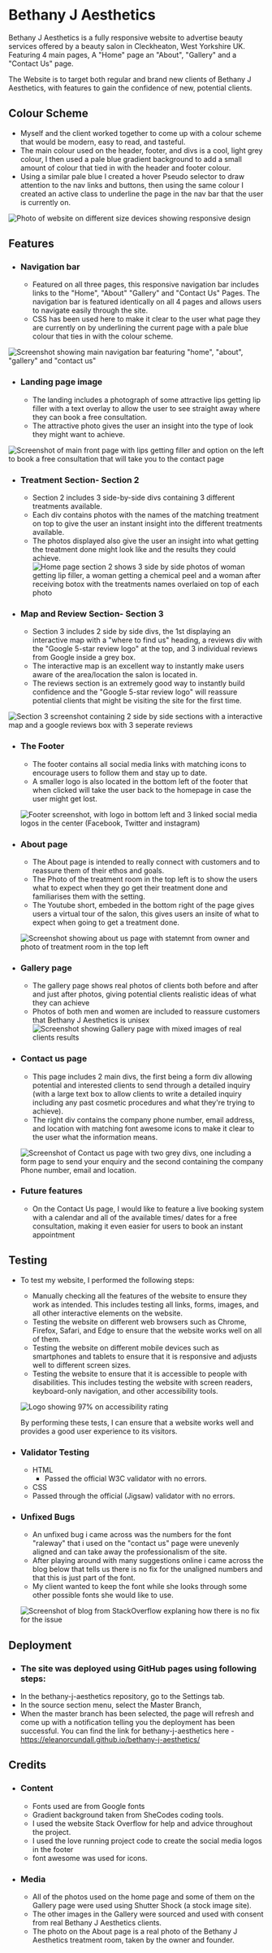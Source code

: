 # Bethany J Aesthetics

Bethany J Aesthetics is a fully responsive website to advertise beauty services offered by a beauty salon in Cleckheaton, West Yorkshire UK. Featuring 4 main pages, A "Home" page an "About", "Gallery" and a "Contact Us" page.

The Website is to target both regular and brand new clients of Bethany J Aesthetics, with features to gain the confidence of new, potential clients.

## Colour Scheme

- Myself and the client worked together to come up with a colour scheme that would be modern, easy to read, and tasteful.
- The main colour used on the header, footer, and divs is a cool, light grey colour, I then used a pale blue gradient background to add a small amount of colour that tied in with the header and footer colour.
- Using a similar pale blue I created a hover Pseudo selector to draw attention to the nav links and buttons, then using the same colour I created an active class to underline the page in the nav bar that the user is currently on.

![Photo of website on different size devices showing responsive design](./assets/images/bja-responsive.png)

## Features

- ### Navigation bar

  - Featured on all three pages, this responsive navigation bar includes links to the "Home", "About" "Gallery" and "Contact Us" Pages. The navigation bar is featured identically on all 4 pages and allows users to navigate easily through the site.
  - CSS has been used here to make it clear to the user what page they are currently on by underlining the current page with a pale blue colour that ties in with the colour scheme.

![Screenshot showing main navigation bar featuring "home", "about", "gallery" and "contact us"](./assets/images/bja-nav-bar.PNG)

- ### Landing page image
  - The landing includes a photograph of some attractive lips getting lip filler with a text overlay to allow the user to see straight away where they can book a free consultation.
  - The attractive photo gives the user an insight into the type of look they might want to achieve.

![Screenshot of main front page with lips getting filler and option on the left to book a free consultation that will take you to the contact page](./assets/images/bja-landing-page.PNG)

- ### Treatment Section- Section 2

  - Section 2 includes 3 side-by-side divs containing 3 different treatments available.
  - Each div contains photos with the names of the matching treatment on top to give the user an instant insight into the different treatments available.
  - The photos displayed also give the user an insight into what getting the treatment done might look like and the results they could achieve.
    ![Home page section 2 shows 3 side by side photos of woman getting lip filler, a woman getting a chemical peel and a woman after receiving botox with the treatments names overlaied on top of each photo](./assets/images/bja-section-2.PNG)

- ### Map and Review Section- Section 3
  - Section 3 includes 2 side by side divs, the 1st displaying an interactive map with a "where to find us" heading, a reviews div with the "Google 5-star review logo" at the top, and 3 individual reviews from Google inside a grey box.
  - The interactive map is an excellent way to instantly make users aware of the area/location the salon is located in.
  - The reviews section is an extremely good way to instantly build confidence and the "Google 5-star review logo" will reassure potential clients that might be visiting the site for the first time.

![Section 3 screenshot containing 2 side by side sections with a interactive map and a google reviews box with 3 seperate reviews](./assets/images/bja-section-3.PNG)

- ### The Footer

  - The footer contains all social media links with matching icons to encourage users to follow them and stay up to date.
  - A smaller logo is also located in the bottom left of the footer that when clicked will take the user back to the homepage in case the user might get lost.

  ![Footer screenshot, with  logo in bottom left and 3 linked social media logos in the center (Facebook, Twitter and instagram)](./assets/images/bja-footer.png)

- ### About page

  - The About page is intended to really connect with customers and to reassure them of their ethos and goals.
  - The Photo of the treatment room in the top left is to show the users what to expect when they go get their treatment done and familiarises them with the setting.
  - The Youtube short, embeded in the bottom right of the page gives users a virtual tour of the salon, this gives users an insite of what to expect when going to get a treatment done.

  ![Screenshot showing about us page with statemnt from owner and photo of treatment room in the top left](./assets/images/bja-about.png)

- ### Gallery page

  - The gallery page shows real photos of clients both before and after and just after photos, giving potential clients realistic ideas of what they can achieve
  - Photos of both men and women are included to reassure customers that Bethany J Aesthetics is unisex
    ![Screenshot showing Gallery page with mixed images of real clients results](./assets/images/bja-gallery.png)

- ### Contact us page

  - This page includes 2 main divs, the first being a form div allowing potential and interested clients to send through a detailed inquiry (with a large text box to allow clients to write a detailed inquiry including any past cosmetic procedures and what they're trying to achieve).
  - The right div contains the company phone number, email address, and location with matching font awesome icons to make it clear to the user what the information means.

  ![Screenshot of Contact us page with two grey divs, one including a form page to send your enquiry and the second containing the company Phone number, email and location.](./assets/images/bja-contact-us.png)

- ### Future features
  - On the Contact Us page, I would like to feature a live booking system with a calendar and all of the available times/ dates for a free consultation, making it even easier for users to book an instant appointment

## Testing

- To test my website, I performed the following steps:
   - Manually checking all the features of the website to ensure they work as intended. This includes testing all links, forms, images, and all other interactive elements on the website.
   - Testing the website on different web browsers such as Chrome, Firefox, Safari, and Edge to ensure that the website works well on all of them.
   - Testing the website on different mobile devices such as smartphones and tablets to ensure that it is responsive and adjusts well to different screen sizes.
   - Testing the website to ensure that it is accessible to people with disabilities. This includes testing the website with screen readers, keyboard-only navigation, and other accessibility tools.

  ![Logo showing 97% on accessibility rating](./assets/images/accessibility-rating.PNG)

  By performing these tests, I can ensure that a website works well and provides a good user experience to its visitors.

- ### Validator Testing

   - HTML 
     - Passed the official W3C validator with no errors.
   - CSS
    - Passed through the official (Jigsaw) validator with no errors.

- ### Unfixed Bugs
  - An unfixed bug i came across was the numbers for the font "raleway" that i used on the "contact us" page were unevenly aligned and can take away the professionalism of the site.
  - After playing around with many suggestions online i came across the blog below that tells us there is no fix for the unaligned numbers and that this is just part of the font. 
  - My client wanted to keep the font while she looks through some other possible fonts she would like to use.
  
  ![Screenshot of blog from StackOverflow explaning how there is no fix for the issue](./assets/images/bja-number-align-problem.PNG)

## Deployment

- ### The site was deployed using GitHub pages using following steps:
 - In the bethany-j-aesthetics repository, go to the Settings tab.
 - In the source section menu, select the Master Branch,
 - When the master branch has been selected, the page will refresh and come up with a notification telling you the deployment has been successful.
   You can find the link for bethany-j-aesthetics here - https://eleanorcundall.github.io/bethany-j-aesthetics/

## Credits

- ### Content

  - Fonts used are from Google fonts
  - Gradient background taken from SheCodes coding tools.
  - I used the website Stack Overflow for help and advice throughout the project.
  - I used the love running project code to create the social media logos in the footer
  - font awesome was used for icons.

- ### Media
  - All of the photos used on the home page and some of them on the Gallery page were used using Shutter Shock (a stock image site).
  - The other images in the Gallery were sourced and used with consent from real Bethany J Aesthetics clients.
  - The photo on the About page is a real photo of the Bethany J Aesthetics treatment room, taken by the owner and founder.
